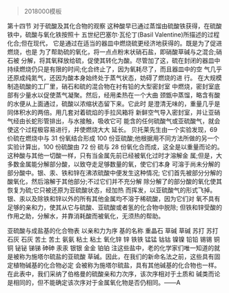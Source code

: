 # 
> 2018000模板

第十四节 对于硫酸及其化合物的观察
这种酸早已通过蒸馏由硫酸铁获得，在硫酸铁中，硫酸与氧化铁按照十 五世纪巴塞尔·瓦伦丁(Basil Valentine)所描述的过程化合;但在现代， 它是通过在适当的器皿中燃烧硫更经济地获得的。既是为了促进燃烧，也是 为了帮助硫的氧化，将一点点粉末状硝石盐，即硝酸草碱与之混合;硝石被
分解，将其氧释放给硫，促使其转化为酸。尽管加了这，硫在封闭的器皿中 持续燃烧仍只是有限的时间;化合终止了，因为氧耗尽了，而且器皿中的空 气几乎还原成纯氮气，还因为酸本身始终处于蒸气状态，妨碍了燃烧的进 行。
  在大规模制造硫酸的工厂里，硝石和硫的混合物在衬有铅的大型密封室
中燃烧，密封室底部有少量水以促使蒸气凝聚。然后，经用柔热在一个大曲
颈甑中蒸馏，略含有酸的水便从上面通过，硫酸以浓缩状态留下来。它此时
是澄清无味的，重量几乎是同体积水的两倍。用几套对着硫焰的手拉风箱将
新鲜空气导入密封室，并让亚硝气经由长蛇形管排出，与水接触，吸收它可
能含的任何硫酸气或亚硫酸气，就会使这个过程极容易进行，并使燃烧大大
延长。
贝托莱先生由一个实验发现，69 价硫在燃烧中与 31 份氧结合形成 100 份亚硫酸;他根据用不同方法所做的另一个实验计算出，100 份硫酸由 72 份 硫与 28 份氧化合而成，这全是以重量而论的。
这种酸与其他一切酸一样，只有当金属先前已经被氧化过时才溶解金 属;但是，大多数金属能分解部分酸，以致夺走足够数量的氧，使它们本身 可溶于尚未分解的部分酸中。银、汞、铁和锌在沸浓硫酸中便发生这种情况; 它们首先被部分分解的酸氧化，然后溶解于其他部分;不过它们并不充分解 除分解了的部分酸的氧化使其恢复为硫;它只被还原为亚硫酸状态，经加热 而挥发，以亚硫酸气的形式飞掉。
银、汞以及除铁和锌以外的所有其他金属均不溶于稀硫酸，因为它们对 氧不具有足够的亲和力，使其从它与硫酸、亚硫酸或者氢的化合物中脱除; 但铁和锌受酸的作用之助，分解水，并靠消耗酸而被氧化，无须热的帮助。

亚硫酸与成盐基的化合物表 以亲和力为序
基的名称
重晶石
草碱 草碱 苏打 苏打 石灰 石灰 苦土 苦土 氨氨 粘土 粘土 氧化锌 锌
铁铁 锰锰 钴钴 镍镍 铅铅 锡锡 铜铜 铋铋 锑锑 砷砷 汞汞 银银 金金 铂铂
  注这些盐中，老的化学家们唯一知道的就是被称为施塔尔硫盐的亚硫酸
草碱。因此，在我们的新命名法之前，这些具有固定植物碱基的化合物必定
会被称为施塔尔硫盐，具有其他碱基的化合物也一样。
在此表中，我们采纳了伯格曼的硫酸亲和力次序，该次序相对于土质和 碱类而论是相同的，但不能确定该次序对于金属氧化物是否仍相同。——A
